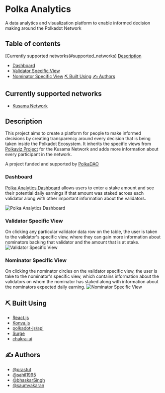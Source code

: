 # Polka Analytics
A data analytics and visualization platform to enable informed decision making around the Polkadot Network

## Table of contents
[Currently supported networks(#supported_networks)
[Description](#description)
  - [Dashboard](#dashboard)
  - [Validator Specific View](#validator_specific_view)
  - [Nominator Specific View](#nominator_specific_view)
[⛏️ Built Using](#built_using)
[✍️ Authors](#author)

## Currently supported networks <a name = "supported_networks"></a>
- [Kusama Network](https://kusama.network/)

## Description <a name = "description"></a>
This project aims to create a platform for people to make informed decisions by creating transparency around every decision that is being taken inside the Polkadot Ecosystem. It inherits the specific views from [Polkaviz Project](https://github.com/thevantageproject/polkaviz) for the Kusama Network and adds more information about every participant in the network.

A project funded and supported by [PolkaDAO](https://medium.com/polkadot-network/announcing-polkadao-fund-your-project-1891e6d895a)

### Dashboard <a name = "dashboard"></a>
[Polka Analytics Dashboard](https://polkanalytics.com/#/dashboard) allows users to enter a stake amount and see their potential daily earnings if that amount was staked across each validator along with other important information about the validators.

![Polka Analytics Dashboard](https://user-images.githubusercontent.com/40575379/72682952-e9fa0b00-3af8-11ea-87b0-b797a006c33b.png)

### Validator Specific View <a name = "validator_specific_view"></a>
On clicking any particular validator data row on the table, the user is taken to the validator's specific view, where they can gain more information about nominators backing that validator and the amount that is at stake.
![Validator Specific View](https://user-images.githubusercontent.com/40575379/72682953-e9fa0b00-3af8-11ea-893f-294fe2a035cc.png)

### Nominator Specific View <a name = "nominator_specific_view"></a>
On clicking the nominator circles on the validator specific view, the user is take to the nominator's specific view, which contains information about the validators on whom the nominator has staked along with information about the nominators expected daily earning.
![Nominator Specific View](https://user-images.githubusercontent.com/40575379/72682954-e9fa0b00-3af8-11ea-959a-4f7694a14f27.png)

## ⛏️ Built Using <a name = "built_using"></a>

-   [React.js](https://reactjs.org/)
-   [Konva.js](https://konvajs.org/)
-   [polkadot-js/api](https://polkadot.js.org/api/)
-   [Surge](https://surge.sh/)
-   [chakra-ui](https://chakra-ui.com/)

## ✍️ Authors <a name = "author"></a>

-   [@prastut](https://github.com/prastut/)
-   [@sahil1995](https://github.com/sahilnanda1995)
-   [@bhaskarSingh](https://github.com/bhaskarSingh/)
-   [@saumyakaran](https://github.com/saumyakaran/)
